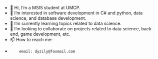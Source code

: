 - 👋 Hi, I’m a MSIS student at UMCP.
- 👀 I’m interested in software development in C# and python, data science, and database development.
- 🌱 I’m currently learning topics related to data science.
- 💞️ I’m looking to collaborate on projects related to data science, back-end, game development, etc.
- 📫 How to reach me:
-         email: dyzily@foxmail.com

<!---
Chacoon3/Chacoon3 is a ✨ special ✨ repository because its `README.md` (this file) appears on your GitHub profile.
You can click the Preview link to take a look at your changes.
--->
